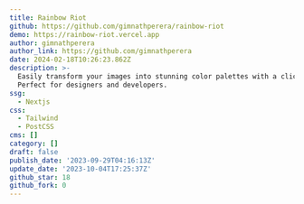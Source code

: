 ```yaml
---
title: Rainbow Riot
github: https://github.com/gimnathperera/rainbow-riot
demo: https://rainbow-riot.vercel.app
author: gimnathperera
author_link: https://github.com/gimnathperera
date: 2024-02-18T10:26:23.862Z
description: >-
  Easily transform your images into stunning color palettes with a click.
  Perfect for designers and developers.
ssg:
  - Nextjs
css:
  - Tailwind
  - PostCSS
cms: []
category: []
draft: false
publish_date: '2023-09-29T04:16:13Z'
update_date: '2023-10-04T17:25:37Z'
github_star: 18
github_fork: 0
---
```

